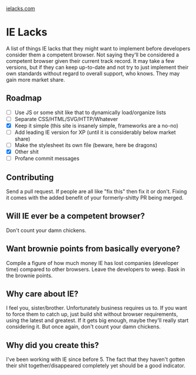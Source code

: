 [ielacks.com](http://ielacks.com)

# IE Lacks
A list of things IE lacks that they might want to implement before developers consider them a competent browser. Not saying they'll be considered a competent browser given their current track record. It may take a few versions, but if they can keep up-to-date and not try to just implement their own standards without regard to overall support, who knows. They may gain more market share.

## Roadmap

- [ ] Use JS or some shit like that to dynamically load/organize lists
- [ ] Separate CSS/HTML/SVG/HTTP/Whatever
- [x] Keep it simple (this site is insanely simple, frameworks are a no-no)
- [ ] Add leading IE version for XP (until it is considerably below market share)
- [ ] Make the stylesheet its own file (beware, here be dragons)
- [x] Other shit
- [ ] Profane commit messages

## Contributing
Send a pull request. If people are all like "fix this" then fix it or don't. Fixing it comes with the added benefit of your formerly-shitty PR being merged.

## Will IE ever be a competent browser?
Don't count your damn chickens.

## Want brownie points from basically everyone?
Compile a figure of how much money IE has lost companies (developer time) compared to other browsers. Leave the developers to weep. Bask in the brownie points.

## Why care about IE?
I feel you, sister/brother. Unfortunately business requires us to. If you want to force them to catch up, just build shit without browser requirements, using the latest and greatest. If it gets big enough, maybe they'll really start considering it. But once again, don't count your damn chickens.

## Why did you create this?
I've been working with IE since before 5. The fact that they haven't gotten their shit together/disappeared completely yet should be a good indicator.
